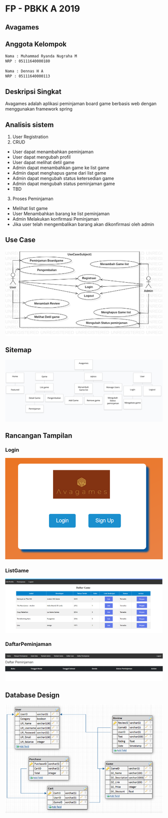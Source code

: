 # FP - PBKK A 2019
## Avagames

## Anggota Kelompok
```
Nama : Muhammad Ryanda Nugraha M
NRP : 05111640000180

Nama : Dennas H A
NRP : 05111640000113

```
## Deskripsi Singkat
Avagames adalah aplikasi peminjaman board game berbasis web dengan menggunakan framework spring  
## Analisis sistem
1. User Registration
2. CRUD
* User dapat menambahkan peminjaman
* User dapat mengubah profil
* User dapat melihat detil game
* Admin dapat menambahkan game ke list game
* Admin dapat menghapus game dari list game
* Admin dapat mengubah status ketersedian game
* Admin dapat mengubah status peminjaman game
* TBD

3. Proses Peminjaman
* Melihat list game
* User Menambahkan barang ke list peminjaman
* Admin Melakukan konfirmasi Peminjaman
* Jika user telah mengembalikan barang akan dikonfirmasi oleh admin


## Use Case
![UC](UseCase.jpg)

## Sitemap
![SiteMap](SiteMap.png)

## Rancangan Tampilan
### Login
![Login](Login.PNG)
### ListGame
![ListGame](ListGame.PNG)
### DaftarPeminjaman
![DetailGame](DetailGame.PNG)

## Database Design
![Database](AvagamesPDM.png)






